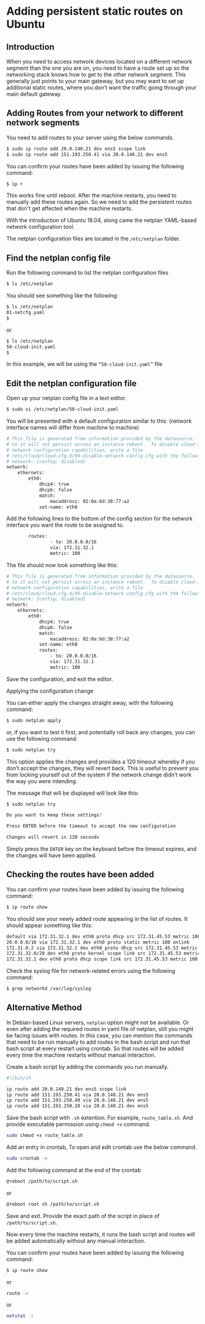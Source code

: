 # Adding persistent static routes on Ubuntu

## Introduction

When you need to access network devices located on a different network segment than the one you are on, you need to have a route set up so the networking stack knows how to get to the other network segment. This generally just points to your main gateway, but you may want to set up additional static routes, where you don’t want the traffic going through your main default gateway.

## Adding Routes from your network to different network segments

You need to add routes to your server using the below commands.

```bash
$ sudo ip route add 20.0.140.21 dev ens5 scope link
$ sudo ip route add 151.193.250.41 via 20.0.140.21 dev ens5
```

You can confirm your routes have been added by issuing the following command:

```bash
$ ip r
```

This works fine until reboot. After the machine restarts, you need to manually add these routes again. So we need to add the persistent routes that don't get affected when the machine restarts.

With the introduction of Ubuntu 18.04, along came the netplan YAML-based network configuration tool.

The netplan configuration files are located in the `/etc/netplan` folder.

## Find the netplan config file

Run the following command to list the netplan configuration files

```bash
$ ls /etc/netplan
```

You should see something like the following:

```bash
$ ls /etc/netplan
01-netcfg.yaml
$
```

or

```bash
$ ls /etc/netplan
50-cloud-init.yaml
$
```

In this example, we will be using the `“50-cloud-init.yaml”` file

## Edit the netplan configuration file

Open up your netplan config file in a text editor.

```bash
$ sudo vi /etc/netplan/50-cloud-init.yaml
```

You will be presented with a default configuration similar to this:
(network interface names will differ from machine to machine)

```bash
# This file is generated from information provided by the datasource.  Changes
# to it will not persist across an instance reboot.  To disable cloud-init's
# network configuration capabilities, write a file
# /etc/cloud/cloud.cfg.d/99-disable-network-config.cfg with the following:
# network: {config: disabled}
network:
    ethernets:
        eth0:
            dhcp4: true
            dhcp6: false
            match:
                macaddress: 02:0a:6d:38:77:a2
            set-name: eth0
```
Add the following lines to the bottom of the config section for the network interface you want the route to be assigned to.

```bash
        routes:
                - to: 20.0.0.0/16
                via: 172.31.32.1
                metric: 100
```

The file should now look something like this:

```bash
# This file is generated from information provided by the datasource.  Changes
# to it will not persist across an instance reboot.  To disable cloud-init's
# network configuration capabilities, write a file
# /etc/cloud/cloud.cfg.d/99-disable-network-config.cfg with the following:
# network: {config: disabled}
network:
    ethernets:
        eth0:
            dhcp4: true
            dhcp6: false
            match:
                macaddress: 02:0a:6d:38:77:a2
            set-name: eth0
            routes:
                - to: 20.0.0.0/16
                via: 172.31.32.1
                metric: 100
```

Save the configuration, and exit the editor.

Applying the configuration change

You can either apply the changes straight away, with the following command:

```bash
$ sudo netplan apply
```

or, if you want to test it first, and potentially roll back any changes, you can use the following command:

```bash
$ sudo netplan try
```

This option applies the changes and provides a 120 timeout whereby if you don’t accept the changes, they will revert back. This is useful to prevent you from locking yourself out of the system if the network change didn’t work the way you were intending.

The message that will be displayed will look like this:

```bash
$ sudo netplan try

Do you want to keep these settings?

Press ENTER before the timeout to accept the new configuration

Changes will revert in 120 seconds
```

Simply press the `ENTER` key on the keyboard before the timeout expires, and the changes will have been applied.

## Checking the routes have been added

You can confirm your routes have been added by issuing the following command:

```bash
$ ip route show 
```

You should see your newly added route appearing in the list of routes. It should appear something like this:

```bash
default via 172.31.32.1 dev eth0 proto dhcp src 172.31.45.53 metric 100
20.0.0.0/16 via 172.31.32.1 dev eth0 proto static metric 100 onlink
172.31.0.2 via 172.31.32.1 dev eth0 proto dhcp src 172.31.45.53 metric 100
172.31.32.0/20 dev eth0 proto kernel scope link src 172.31.45.53 metric 100
172.31.32.1 dev eth0 proto dhcp scope link src 172.31.45.53 metric 100
```

Check the syslog file for network-related errors using the following command:

```bash
$ grep networkd /var/log/syslog
```

## Alternative Method

In Debian-based Linux servers, `netplan` option might not be available. Or even after adding the required routes in yaml file of netplan, still you might be facing issues with routes. In this case, you can mention the commands that need to be run manually to add routes in the bash script and run that bash script at every restart using crontab. So that routes will be added every time the machine restarts without manual interaction.

Create a bash script by adding the commands you run manually.

```bash
#!/bin/sh

ip route add 20.0.140.21 dev ens5 scope link
ip route add 151.193.250.41 via 20.0.140.21 dev ens5
ip route add 151.193.250.40 via 20.0.140.21 dev ens5
ip route add 151.193.250.20 via 20.0.140.21 dev ens5
```

Save the bash script with `.sh` extention. For example, `route_table.sh`. And provide executable permission using `chmod +x` command.

```bash
sudo chmod +x route_table.sh
```

Add an entry in crontab, To open and edit crontab use the below command.

```bash
sudo crontab -e
```

Add the following command at the end of the crontab

```bash
@reboot /path/to/script.sh
```
or

```bash
@reboot root sh /path/to/script.sh
```

Save and exit. Provide the exact path of the script in place of `/path/to/script.sh`.

Now every time the machine restarts, it runs the bash script and routes will be added automatically without any manual interaction.

You can confirm your routes have been added by issuing the following command:

```bash
$ ip route show 
```
or

```bash
route -n
```
or

```bash
netstat -r
```
